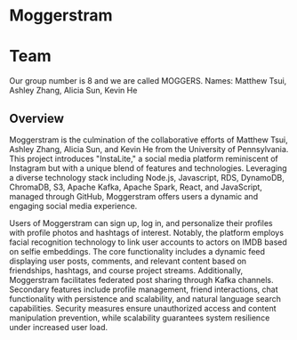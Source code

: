 # Moggerstram

# Team 
Our group number is 8 and we are called MOGGERS.
Names: Matthew Tsui, Ashley Zhang, Alicia Sun, Kevin He

## Overview
Moggerstram is the culmination of the collaborative efforts of Matthew Tsui, Ashley Zhang, Alicia Sun, and Kevin He from the University of Pennsylvania. This project introduces "InstaLite," a social media platform reminiscent of Instagram but with a unique blend of features and technologies. Leveraging a diverse technology stack including Node.js, Javascript, RDS, DynamoDB, ChromaDB, S3, Apache Kafka, Apache Spark, React, and JavaScript, managed through GitHub, Moggerstram offers users a dynamic and engaging social media experience.

Users of Moggerstram can sign up, log in, and personalize their profiles with profile photos and hashtags of interest. Notably, the platform employs facial recognition technology to link user accounts to actors on IMDB based on selfie embeddings. The core functionality includes a dynamic feed displaying user posts, comments, and relevant content based on friendships, hashtags, and course project streams. Additionally, Moggerstram facilitates federated post sharing through Kafka channels. Secondary features include profile management, friend interactions, chat functionality with persistence and scalability, and natural language search capabilities. Security measures ensure unauthorized access and content manipulation prevention, while scalability guarantees system resilience under increased user load.